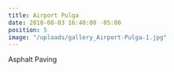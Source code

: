 ```yaml
---
title: Airport Pulga
date: 2018-08-03 16:40:00 -05:00
position: 5
image: "/uploads/gallery_Airport-Pulga-1.jpg"
---
```


Asphalt Paving